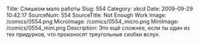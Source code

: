 Title: Слишком мало работы 
Slug: 554 
Category: xkcd 
Date: 2009-09-29 10:42:17 
SourceNum: 554 
SourceTitle: Not Enough Work 
Image: /comics/0554.png 
MicroImage: /comics/0554_micro.png 
MiniImage: /comics/0554_mini.png 
Description: Это ещё сложнее, если ты один из тех придурков, что произносят треугольные скобки вслух. 

